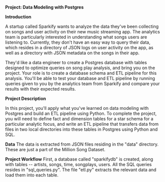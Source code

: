 **Project: Data Modeling with Postgres**

**Introduction**

A startup called Sparkify wants to analyze the data they've been collecting on songs and user activity on their new music streaming app. The analytics team is particularly interested in understanding what songs users are listening to. Currently, they don't have an easy way to query their data, which resides in a directory of JSON logs on user activity on the app, as well as a directory with JSON metadata on the songs in their app.

They'd like a data engineer to create a Postgres database with tables designed to optimize queries on song play analysis, and bring you on the project. Your role is to create a database schema and ETL pipeline for this analysis. You'll be able to test your database and ETL pipeline by running queries given to you by the analytics team from Sparkify and compare your results with their expected results.

**Project Description**

In this project, you'll apply what you've learned on data modeling with Postgres and build an ETL pipeline using Python. To complete the project, you will need to define fact and dimension tables for a star schema for a particular analytic focus, and write an ETL pipeline that transfers data from files in two local directories into these tables in Postgres using Python and SQL. 

**Data**
The data is extracted from JSON files residing in the "data" directory. These are just a part of the Million Song Dataset. 

**Project Workflow**
First, a database called "sparkifydb" is created, along with tables -- artists, songs, time, songplays, users. All the SQL queries resides in "sql_queries.py". The file "etl.py" extracts the relevant data and load them into each table.  
